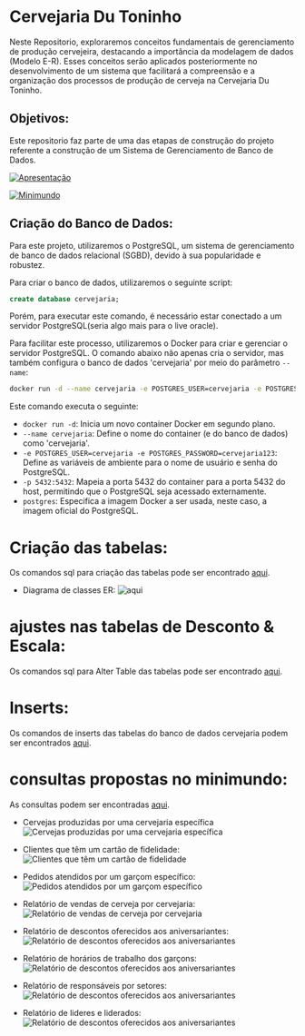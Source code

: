 # Cervejaria Du Toninho

Neste Repositorio, exploraremos conceitos fundamentais de gerenciamento de produção cervejeira, destacando a importância da modelagem de dados (Modelo E-R). Esses conceitos serão aplicados posteriormente no desenvolvimento de um sistema que facilitará a compreensão e a organização dos processos de produção de cerveja na Cervejaria Du Toninho.

## Objetivos:

Este repositorio faz parte de uma das etapas de construção do projeto referente a construção de um Sistema de Gerenciamento de Banco de Dados.

[![Apresentação](imgs/apresentacao.png)](https://docs.google.com/presentation/d/1pl-3dAWFL5a-4FhonfdpXBSs80aHtOeIGicnX1MsWkY/edit?usp=sharing)

[![Minimundo](imgs/minimundo.png)](https://docs.google.com/document/d/1KsMsONTEVW4pmsLyKTdEtrN_dzbyItdrA8IQ80Lyupk/edit?usp=sharing)


## Criação do Banco de Dados:

Para este projeto, utilizaremos o PostgreSQL, um sistema de gerenciamento de banco de dados relacional (SGBD), devido à sua popularidade e robustez.


Para criar o banco de dados, utilizaremos o seguinte script:

```sql
create database cervejaria;
```
Porém, para executar este comando, é necessário estar conectado a um servidor PostgreSQL(seria algo mais para o live oracle).

Para facilitar este processo, utilizaremos o Docker para criar e gerenciar o servidor PostgreSQL. O comando abaixo não apenas cria o servidor, mas também configura o banco de dados 'cervejaria' por meio do parâmetro `--name`:

```bash
docker run -d --name cervejaria -e POSTGRES_USER=cervejaria -e POSTGRES_PASSWORD=cervejaria123 -p 5432:5432 postgres
```
Este comando executa o seguinte:

- `docker run -d`: Inicia um novo container Docker em segundo plano.
- `--name cervejaria`: Define o nome do container (e do banco de dados) como 'cervejaria'.
- `-e POSTGRES_USER=cervejaria -e POSTGRES_PASSWORD=cervejaria123`: Define as variáveis de ambiente para o nome de usuário e senha do PostgreSQL.
- `-p 5432:5432`: Mapeia a porta 5432 do container para a porta 5432 do host, permitindo que o PostgreSQL seja acessado externamente.
- `postgres`: Especifica a imagem Docker a ser usada, neste caso, a imagem oficial do PostgreSQL.


# Criação das tabelas:

Os comandos sql para criação das tabelas pode ser encontrado [aqui](Create_tables/create.sql).

- Diagrama de classes ER:
![aqui](imgs/diagrama_er.png)



# ajustes nas tabelas de Desconto & Escala:

Os comandos sql para Alter Table das tabelas pode ser encontrado [aqui](Create_tables/alter_table.sql).


# Inserts:

Os comandos de inserts das tabelas do banco de dados cervejaria podem ser encontrados [aqui](inserts_tables/inserts.sql).

# consultas propostas no minimundo:

As consultas podem ser encontradas [aqui](consultas.sql).

- Cervejas produzidas por uma cervejaria específica
![Cervejas produzidas por uma cervejaria específica](imgs/1.png)

- Clientes que têm um cartão de fidelidade:
![Clientes que têm um cartão de fidelidade](imgs/2.png)

- Pedidos atendidos por um garçom específico:
![Pedidos atendidos por um garçom específico](imgs/3.png)

- Relatório de vendas de cerveja por cervejaria:
![Relatório de vendas de cerveja por cervejaria](imgs/4.png)

- Relatório de descontos oferecidos aos aniversariantes:
![Relatório de descontos oferecidos aos aniversariantes](imgs/5.png)

- Relatório de horários de trabalho dos garçons:
![Relatório de descontos oferecidos aos aniversariantes](imgs/6.png)

- Relatório de responsáveis por setores:
![Relatório de descontos oferecidos aos aniversariantes](imgs/7.png)

- Relatório de lideres e liderados:
![Relatório de descontos oferecidos aos aniversariantes](imgs/8.png)